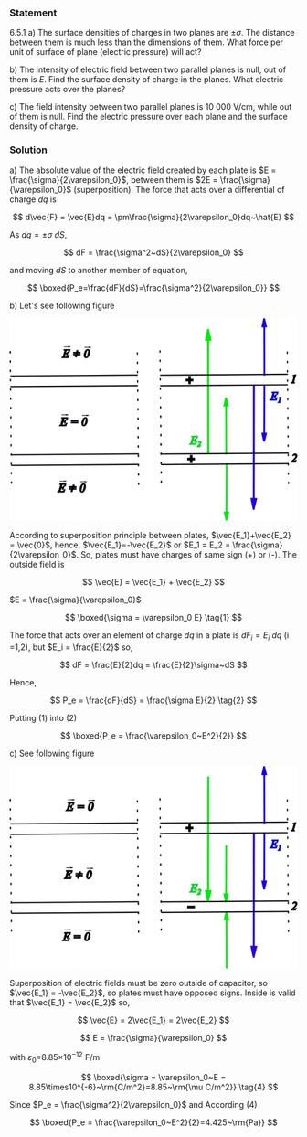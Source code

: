 ###  Statement

$6.5.1$ a) The surface densities of charges in two planes are $\pm \sigma$. The distance between them is much less than the dimensions of them. What force per unit of surface of plane (electric pressure) will act?

b) The intensity of electric field between two parallel planes is null, out of them is $E$. Find the surface density of charge in the planes. What electric pressure acts over the planes?

c) The field intensity between two parallel planes is 10 000 V/cm, while out of them is null. Find the electric pressure over each plane and the surface density of charge.

### Solution

a) The absolute value of the electric field created by each plate is $E = \frac{\sigma}{2\varepsilon_0}$, between them is $2E = \frac{\sigma}{\varepsilon_0}$ (superposition). The force that acts over a differential of charge $dq$ is

$$
d\vec{F} = \vec{E}dq = \pm\frac{\sigma}{2\varepsilon_0}dq~\hat{E}
$$

As $dq = \pm\sigma~dS$,

$$
dF = \frac{\sigma^2~dS}{2\varepsilon_0}
$$

and moving $dS$ to another member of equation,

$$
\boxed{P_e=\frac{dF}{dS}=\frac{\sigma^2}{2\varepsilon_0}}
$$

b) Let's see following figure

![ Electric field of plates |580x408, 51%](../../img/6.5.1/drawb.png)

According to superposition principle between plates, $\vec{E_1}+\vec{E_2} = \vec{0}$, hence, $\vec{E_1}=-\vec{E_2}$ or $E_1 = E_2 = \frac{\sigma}{2\varepsilon_0}$. So, plates must have charges of same sign (+) or (-). The outside field is

$$
\vec{E} = \vec{E_1} + \vec{E_2}
$$

$E = \frac{\sigma}{\varepsilon_0}$

$$
\boxed{\sigma = \varepsilon_0 E} \tag{1}
$$

The force that acts over an element of charge $dq$ in a plate is $dF_i = E_i~dq$ (i =1,2), but $E_i = \frac{E}{2}$ so,

$$
dF = \frac{E}{2}dq = \frac{E}{2}\sigma~dS
$$

Hence,

$$
P_e = \frac{dF}{dS} = \frac{\sigma E}{2} \tag{2}
$$

Putting $(1)$ into $(2)$

$$
\boxed{P_e = \frac{\varepsilon_0~E^2}{2}}
$$

c) See following figure

![ Electric field of plates |580x408, 51%](../../img/6.5.1/drawc.png)

Superposition of electric fields must be zero outside of capacitor, so $\vec{E_1} = -\vec{E_2}$, so plates must have opposed signs. Inside is valid that $\vec{E_1} = \vec{E_2}$ so,

$$
\vec{E} = 2\vec{E_1} = 2\vec{E_2}
$$

$$
E = \frac{\sigma}{\varepsilon_0}
$$

with $\varepsilon_0$=8.85$\times$10$^{-12}$ F/m

$$
\boxed{\sigma = \varepsilon_0~E = 8.85\times10^{-6}~\rm{C/m^2}=8.85~\rm{\mu C/m^2}} \tag{4}
$$

Since $P_e = \frac{\sigma^2}{2\varepsilon_0}$ and According $(4)$

$$
\boxed{P_e = \frac{\varepsilon_0~E^2}{2}=4.425~\rm{Pa}}
$$